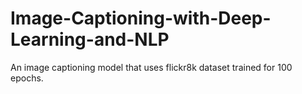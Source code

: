 # Image-Captioning-with-Deep-Learning-and-NLP
An image captioning model that uses flickr8k dataset trained for 100 epochs. 
